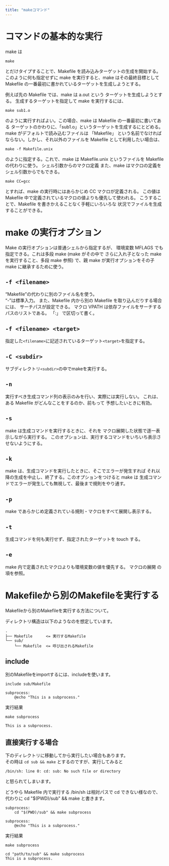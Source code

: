 ```yaml
---
title: "makeコマンド"
---
```


# コマンドの基本的な実行

make は

```bash:terminal
make
```

とだけタイプすることで、Makefile を読み込みターゲットの生成を開始する。  
このように何も指定せずに make を実行すると、make はその最終目標として Makefile の一番最初に書かれているターゲットを生成しようとする。  

例えば先の Makefile では、make は a.out という ターゲットを生成しようとする。 生成するターゲットを指定して make を実行するには、

```
make sub1.o 
```
のように実行すればよい。この場合、make は Makefile の一番最初に書いてある ターゲットのかわりに、「sub1.o」というターゲットを生成するにとどめる。
make がデフォルトで読み込むファイルは 「Makefile」 という名前でなければ ならない。しかし、それ以外のファイルを Makefile として利用したい場合は、


```
make -f Makefile.unix
```
のように指定する。これで、make は Makefile.unix というファイルを Makefile の代わりに使う。
シェル引数からのマクロ定義
また、make はマクロの定義をシェル引数からでもできる。

```
make CC=gcc
```

とすれば、make の実行時にはあらかじめ CC マクロが定義される。 この値は Makefile 中で定義されているマクロの値よりも優先して使われる。 こうすることで、Makefile を書きかえることなく手軽にいろいろな 状況でファイルを生成することができる。

# make の実行オプション

Make の実行オプションは普通シェルから指定するが、 環境変数 MFLAGS でも指定できる。これは多段 make (make がその中で さらに入れ子となった make を実行すること、多段 make 参照) で、親 make が実行オプションをその子 make に継承するために使う。



## `-f <filename>`

“Makefile”の代わりに別のファイル名を使う。  
“-”は標準入力。 また、Makefile 内から別の Makefile を取り込んだりする場合には、 サーチパスが設定できる。 マクロ VPATH は依存ファイルをサーチするパスのリストである。 「:」 で区切って書く。

## `-f <filename> <target>`

指定した`<filename>`に記述されているターゲット`<target>`を指定する。


## `-C <subdir>` 

サブディレクトリ`<subdir>`の中でmakeを実行する。


## `-n`

実行すべき生成コマンド列の表示のみを行い、実際には実行しない。 これは、ある Makefile がどんなことをするのか、前もって 予想したいときに有効。

## `-s`

make は生成コマンドを実行するときに、それを マクロ展開した状態で逐一表示しながら実行する。 このオプションは、実行するコマンドをいちいち表示させないようにする。

## `-k`

make は、生成コマンドを実行したときに、そこでエラーが発生すれば それ以降の生成を中止し、終了する。このオプションをつけると make は 生成コマンドでエラーが発生しても無視して、最後まで規則をやり通す。

## `-p`

make であらかじめ定義されている規則・マクロをすべて展開し表示する。

## `-t`
生成コマンドを何も実行せず、指定されたターゲットを touch する。

## `-e`
make 内で定義されたマクロよりも環境変数の値を優先する。 マクロの展開 の項を参照。


# Makefileから別のMakefileを実行する

Makefileから別のMakefileを実行する方法について。

ディレクトリ構造は以下のようなのを想定しています。

```
.
├── Makefile      <= 実行するMakefile
└── sub/
    └── Makefile  <= 呼び出されるMakefile
```

## include

別のMakefileをimportするには、includeを使います。

```Makefile:Makefile
include sub/Makefile
```

```Makefile:sub/Makefile
subprocess:
	@echo "This is a subprocess."
```

実行結果

```bash:terminal
make subprocess
```

```
This is a subprocess.
```

## 直接実行する場合

下のディレクトリに移動してから実行したい場合もあります。  
その時は `cd sub && make` とするのですが、実行してみると 

```
/bin/sh: line 0: cd: sub: No such file or directory
```
と怒られてしまいます。 

どうやら Makefile 内で実行する /bin/sh は相対パスで cd できない様なので、代わりに cd "$(PWD)/sub" && make と書きます。

```Makefile:Makefile
subprocess:
	cd "$(PWD)/sub" && make subprocess
```

```Makefile:sub/Makefile
subprocess:
	@echo "This is a subprocess."
```

実行結果

```bash:terminal
make subprocess
```

```
cd "path/to/sub" && make subprocess
This is a subprocess.
```
